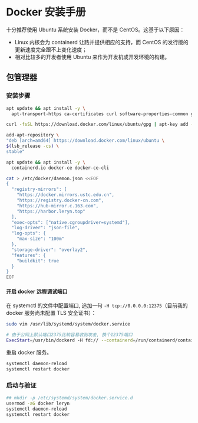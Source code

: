 <a name="mGk0h"></a>
# Docker 安装手册

十分推荐使用 Ubuntu 系统安装 Docker，而不是 CentOS。这基于以下原因：

- Linux 内核会为 containerd 让路并提供相应的支持，而 CentOS 的发行版的更新速度完全跟不上变化速度；
- 相对比较多的开发者使用 Ubuntu 来作为开发机或开发环境的构建。
<a name="P87BF"></a>
## 包管理器
<a name="rNTp5"></a>
### 安装步骤
```bash
apt update && apt install -y \
  apt-transport-https ca-certificates curl software-properties-common gnupg2

curl -fsSL https://download.docker.com/linux/ubuntu/gpg | apt-key add -

add-apt-repository \
"deb [arch=amd64] https://download.docker.com/linux/ubuntu \
$(lsb_release -cs) \
stable"

apt update && apt install -y \
  containerd.io docker-ce docker-ce-cli

cat > /etc/docker/daemon.json <<EOF
{
  "registry-mirrors": [
    "https://docker.mirrors.ustc.edu.cn",
    "https://registry.docker-cn.com",
    "https://hub-mirror.c.163.com",
    "https://harbor.leryn.top"
  ],
  "exec-opts": ["native.cgroupdriver=systemd"],
  "log-driver": "json-file",
  "log-opts": {
    "max-size": "100m"
  },
  "storage-driver": "overlay2",
  "features": {
    "buildkit": true
  }
}
EOF
```
<a name="XH88e"></a>
#### 开启 docker 远程调试端口
在 systemctl 的文件中配置端口, 追加一句 `-H tcp://0.0.0.0:12375`（目前我的 docker 服务尚未配置 TLS 安全证书）：
```bash
sudo vim /usr/lib/systemd/system/docker.service
```
```bash
# 由于公网上默认端口2375比较容易收到攻击, 换个12375端口
ExecStart=/usr/bin/dockerd -H fd:// --containerd=/run/containerd/containerd.sock -H tcp://0.0.0.0:12375
```

重启 docker 服务。

```bash
systemctl daemon-reload
systemctl restart docker
```

<a name="IsKlC"></a>
### 启动与验证

```bash
## mkdir -p /etc/systemd/system/docker.service.d
usermod -aG docker leryn
systemctl daemon-reload
systemctl restart docker
```


